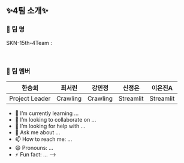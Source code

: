 ## ✨4팀 소개✨
### 📌 팀 명
SKN-15th-4Team :

<br/>

### 📌 팀 멤버
| 한승희 | 최서린 | 강민정 | 신정은 | 이은진A |
|--|--|--|--|--|
| Project Leader | Crawling | Crawling | Streamlit | Streamlit |

- 🌱 I’m currently learning ...
- 👯 I’m looking to collaborate on ...
- 🤔 I’m looking for help with ...
- 💬 Ask me about ...
- 📫 How to reach me: ...
- 😄 Pronouns: ...
- ⚡ Fun fact: ...
-->
